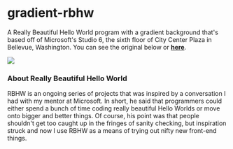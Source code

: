 # gradient-rbhw
A Really Beautiful Hello World program with a gradient background that's based off of Microsoft's Studio 6, the sixth floor of City Center Plaza
in Bellevue, Washington. You can see the original below or <strong><a href="https://media.giphy.com/media/viNyMmcUYZ2O4/giphy.gif">here</a></strong>.

<img src="https://media.giphy.com/media/viNyMmcUYZ2O4/giphy.gif"/>

### About Really Beautiful Hello World
RBHW is an ongoing series of projects that was inspired by a conversation I had with my mentor at Microsoft. 
In short, he said that programmers could either spend a bunch of time coding really beautiful Hello Worlds or move onto bigger and better things.
Of course, his point was that people shouldn't get too caught up in the fringes of sanity checking, but inspiration struck and now I use RBHW as a means of trying out nifty new 
front-end things. 
